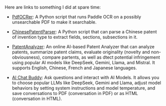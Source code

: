 Here are links to something I did at spare time:

- [PdfOCRer](https://github.com/msmarkgu/PdfOCRer): A Python script that runs Paddle OCR on a possibly unsearchable PDF to make it searchable. 

- [ChinesePatentParser](https://github.com/msmarkgu/ChinesePatentParser): A Python script that can parse a Chinese patent of invention type to extract fields, sections, subsections in it. 

- [PatentAnalyzer](https://gemlight.42web.io/PatentAI/patent_analysis.php): An online AI-based Patent Analyzer that can analyze patents, summarize patent claims, evaluate originality (novelty and non-obviousness), compare partents, as well as dtect potential infringement using popular AI models like DeepSeek, Gemini, Llama, and Mistral. It supports English, Chinese, French and Japanese languages. 

- [AI Chat Buddy]([http](https://gemlight.42web.io/AIBuddy/index.php)): Ask questions and interact with AI Models. It allows you to choose popular LLMs like DeepSeek, Gemini and Llama, adjust model behaviors by setting system instructions and model temperature, and save conversations to PDF (conversation in PDF) or as HTML (conversation in HTML).
